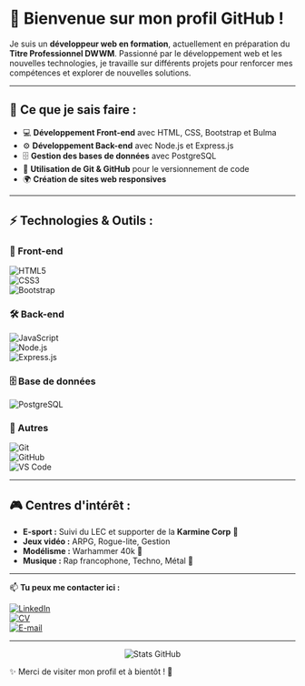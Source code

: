 # 👋 Bienvenue sur mon profil GitHub !  

Je suis un **développeur web en formation**, actuellement en préparation du **Titre Professionnel DWWM**. Passionné par le développement web et les nouvelles technologies, je travaille sur différents projets pour renforcer mes compétences et explorer de nouvelles solutions.  

---

## 🚀 Ce que je sais faire :  
- 💻 **Développement Front-end** avec HTML, CSS, Bootstrap et Bulma  
- ⚙️ **Développement Back-end** avec Node.js et Express.js  
- 🗄️ **Gestion des bases de données** avec PostgreSQL  
- 🔧 **Utilisation de Git & GitHub** pour le versionnement de code  
- 🌍 **Création de sites web responsives**   

---

## ⚡ Technologies & Outils :  

### 🎨 Front-end  
![HTML5](https://img.shields.io/badge/HTML5-E34F26?style=for-the-badge&logo=html5&logoColor=white)  
![CSS3](https://img.shields.io/badge/CSS3-1572B6?style=for-the-badge&logo=css3&logoColor=white)  
![Bootstrap](https://img.shields.io/badge/Bootstrap-7952B3?style=for-the-badge&logo=bootstrap&logoColor=white)  

### 🛠️ Back-end  
![JavaScript](https://img.shields.io/badge/JavaScript-F7DF1E?style=for-the-badge&logo=javascript&logoColor=black)  
![Node.js](https://img.shields.io/badge/Node.js-339933?style=for-the-badge&logo=nodedotjs&logoColor=white)  
![Express.js](https://img.shields.io/badge/Express.js-000000?style=for-the-badge&logo=express&logoColor=white)  

### 🗄️ Base de données  
![PostgreSQL](https://img.shields.io/badge/PostgreSQL-336791?style=for-the-badge&logo=postgresql&logoColor=white)  

### 🔧 Autres  
![Git](https://img.shields.io/badge/Git-F05032?style=for-the-badge&logo=git&logoColor=white)  
![GitHub](https://img.shields.io/badge/GitHub-181717?style=for-the-badge&logo=github&logoColor=white)  
![VS Code](https://img.shields.io/badge/VS%20Code-007ACC?style=for-the-badge&logo=visualstudiocode&logoColor=white)  

---

## 🎮 Centres d'intérêt :  
- **E-sport :** Suivi du LEC et supporter de la **Karmine Corp** 💙  
- **Jeux vidéo :** ARPG, Rogue-lite, Gestion  
- **Modélisme :** Warhammer 40k 🎨  
- **Musique :** Rap francophone, Techno, Métal 🎵  

---

📫 **Tu peux me contacter ici :**  

[![LinkedIn](https://img.shields.io/badge/LinkedIn-0A66C2?style=for-the-badge&logo=linkedin&logoColor=white)](https://www.linkedin.com/in/nicolas-egrot/)  
[![CV](https://img.shields.io/badge/Portfolio-%23E34F26.svg?style=for-the-badge&logo=firefox&logoColor=white)](https://rincedev.github.io/cv/)  
[![E-mail](https://img.shields.io/badge/Email-D14836?style=for-the-badge&logo=gmail&logoColor=white)](nicolas.egrot@gmail.com)  
 
---

<p align="center">
  <img src="https://github-readme-stats.vercel.app/api?username=Aldebarian-git&show_icons=true&theme=radical" alt="Stats GitHub">
</p>

✨ Merci de visiter mon profil et à bientôt ! 🚀
